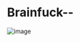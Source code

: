 # Brainfuck--
![image](https://user-images.githubusercontent.com/116889143/213906173-f001644b-c145-4c1c-8fe4-0b0b6f195e14.png)

